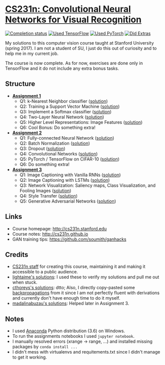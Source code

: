 # [CS231n: Convolutional Neural Networks for Visual Recognition](http://cs231n.stanford.edu)

[![Completion status](https://img.shields.io/badge/status-complete-brightgreen.svg)]()
[![Used TensorFlow](https://img.shields.io/badge/TensorFlow-yes-brightgreen.svg)]()
[![Used PyTorch](https://img.shields.io/badge/PyTorch-no-red.svg)]()
[![Did Extras](https://img.shields.io/badge/extras-no-red.svg)]()

My solutions to this computer vision course taught at Stanford University (spring 2017).
I am not a student of SU, I just do this out of curiosity and to help me in my current job.

The course is now complete.
As for now, exercises are done only in TensorFlow and it do not include any extra bonus tasks.

## Structure

* [**Assignment 1**](http://cs231n.github.io/assignments2017/assignment1)
    - Q1: k-Nearest Neighbor classifier ([solution](https://gitlab.com/me-learnz/CS231n/blob/master/assignment1/knn.ipynb))
    - Q2: Training a Support Vector Machine ([solution](https://gitlab.com/me-learnz/CS231n/blob/master/assignment1/svm.ipynb))
    - Q3: Implement a Softmax classifier ([solution](https://gitlab.com/me-learnz/CS231n/blob/master/assignment1/softmax.ipynb))
    - Q4: Two-Layer Neural Network ([solution](https://gitlab.com/me-learnz/CS231n/blob/master/assignment1/two_layer_net.ipynb))
    - Q5: Higher Level Representations: Image Features ([solution](https://gitlab.com/me-learnz/CS231n/blob/master/assignment1/features.ipynb))
    - Q6: Cool Bonus: Do something extra!
* [**Assignment 2**](http://cs231n.github.io/assignments2017/assignment2)
    - Q1: Fully-connected Neural Network ([solution](https://gitlab.com/me-learnz/CS231n/blob/master/assignment2/FullyConnectedNets.ipynb))
    - Q2: Batch Normalization ([solution](https://gitlab.com/me-learnz/CS231n/blob/master/assignment2/BatchNormalization.ipynb))
    - Q3: Dropout ([solution](https://gitlab.com/me-learnz/CS231n/blob/master/assignment2/Dropout.ipynb))
    - Q4: Convolutional Networks ([solution](https://gitlab.com/me-learnz/CS231n/blob/master/assignment2/ConvolutionalNetworks.ipynb))
    - Q5: PyTorch / TensorFlow on CIFAR-10 ([solution](https://gitlab.com/me-learnz/CS231n/blob/master/assignment2/TensorFlow.ipynb))
    - Q6: Do something extra!
* [**Assignment 3**](http://cs231n.github.io/assignments2017/assignment3)
    - Q1: Image Captioning with Vanilla RNNs ([solution](https://gitlab.com/me-learnz/CS231n/blob/master/assignment3/RNN_Captioning.ipynb))
    - Q2: Image Captioning with LSTMs ([solution](https://gitlab.com/me-learnz/CS231n/blob/master/assignment3/LSTM_Captioning.ipynb))
    - Q3: Network Visualization: Saliency maps, Class Visualization, and Fooling Images ([solution](https://gitlab.com/me-learnz/CS231n/blob/master/assignment3/NetworkVisualization-TensorFlow.ipynb))
    - Q4: Style Transfer ([solution](https://gitlab.com/me-learnz/CS231n/blob/master/assignment3/StyleTransfer-TensorFlow.ipynb))
    - Q5: Generative Adversarial Networks ([solution](https://gitlab.com/me-learnz/CS231n/blob/master/assignment3/GANs-TensorFlow.ipynb))
    
## Links

* Course homepage: http://cs231n.stanford.edu
* Course notes: http://cs231n.github.io
* GAN training tips: https://github.com/soumith/ganhacks

## Credits

* [CS231n staff](http://cs231n.stanford.edu) for creating this course, maintaining it and making it accessible to a public audience.
* [lightaime's solutions](https://github.com/lightaime/cs231n): I used these to verify my solutions and pull me out when stuck.
* [cthoreys's solutions](https://github.com/cthorey/CS231): dtto; Also, I directly copy-pasted some [backpropagations](https://gitlab.com/me-learnz/CS231n/blob/master/assignment2/cs231n/layers.py#L206) from it since I am not perfectly fluent with derivations and currently don't have enough time to do it myself.
* [madalinabuzau's solutions](https://github.com/madalinabuzau/CS231n-Convolutional-Neural-Networks-for-Visual-Recognition): Helped later in Assignment 3.

## Notes

* I used [Anaconda](https://www.anaconda.com/distribution/) Python distribution (3.6) on Windows.
* To run the assignments notebooks I used `jupyter notebook`.
* I manually resolved errors (xrange -> range, ...) and installed missing packages by `conda install ...`
* I didn't mess with virtualenvs and requitements.txt since I didn't manage to get it working.